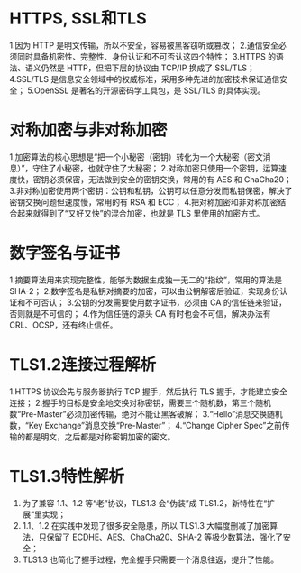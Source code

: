 # HTTPS, SSL和TLS
1.因为 HTTP 是明文传输，所以不安全，容易被黑客窃听或篡改；
2.通信安全必须同时具备机密性、完整性、身份认证和不可否认这四个特性；
3.HTTPS 的语法、语义仍然是 HTTP，但把下层的协议由 TCP/IP 换成了 SSL/TLS；
4.SSL/TLS 是信息安全领域中的权威标准，采用多种先进的加密技术保证通信安全；
5.OpenSSL 是著名的开源密码学工具包，是 SSL/TLS 的具体实现。  

# 对称加密与非对称加密
1.加密算法的核心思想是“把一个小秘密（密钥）转化为一个大秘密（密文消息）”，守住了小秘密，也就守住了大秘密；
2.对称加密只使用一个密钥，运算速度快，密钥必须保密，无法做到安全的密钥交换，常用的有 AES 和 ChaCha20；
3.非对称加密使用两个密钥：公钥和私钥，公钥可以任意分发而私钥保密，解决了密钥交换问题但速度慢，常用的有 RSA 和 ECC；
4.把对称加密和非对称加密结合起来就得到了“又好又快”的混合加密，也就是 TLS 里使用的加密方式。

# 数字签名与证书
1.摘要算法用来实现完整性，能够为数据生成独一无二的“指纹”，常用的算法是 SHA-2；
2.数字签名是私钥对摘要的加密，可以由公钥解密后验证，实现身份认证和不可否认；
3.公钥的分发需要使用数字证书，必须由 CA 的信任链来验证，否则就是不可信的；
4.作为信任链的源头 CA 有时也会不可信，解决办法有 CRL、OCSP，还有终止信任。

# TLS1.2连接过程解析
1.HTTPS 协议会先与服务器执行 TCP 握手，然后执行 TLS 握手，才能建立安全连接；
2.握手的目标是安全地交换对称密钥，需要三个随机数，第三个随机数“Pre-Master”必须加密传输，绝对不能让黑客破解；
3.“Hello”消息交换随机数，“Key Exchange”消息交换“Pre-Master”；
4.“Change Cipher Spec”之前传输的都是明文，之后都是对称密钥加密的密文。

# TLS1.3特性解析
1. 为了兼容 1.1、1.2 等“老”协议，TLS1.3 会“伪装”成 TLS1.2，新特性在“扩展”里实现；
2. 1.1、1.2 在实践中发现了很多安全隐患，所以 TLS1.3 大幅度删减了加密算法，只保留了 ECDHE、AES、ChaCha20、SHA-2 等极少数算法，强化了安全；
3. TLS1.3 也简化了握手过程，完全握手只需要一个消息往返，提升了性能。